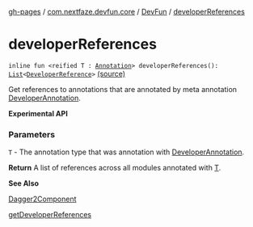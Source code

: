 [gh-pages](../../index.md) / [com.nextfaze.devfun.core](../index.md) / [DevFun](index.md) / [developerReferences](./developer-references.md)

# developerReferences

`inline fun <reified T : `[`Annotation`](https://kotlinlang.org/api/latest/jvm/stdlib/kotlin/-annotation/index.html)`> developerReferences(): `[`List`](https://kotlinlang.org/api/latest/jvm/stdlib/kotlin.collections/-list/index.html)`<`[`DeveloperReference`](../-developer-reference/index.md)`>` [(source)](https://github.com/NextFaze/dev-fun/tree/master/devfun/src/main/java/com/nextfaze/devfun/core/DevFun.kt#L444)

Get references to annotations that are annotated by meta annotation [DeveloperAnnotation](../../com.nextfaze.devfun.annotations/-developer-annotation/index.md).

**Experimental API**

### Parameters

`T` - The annotation type that was annotation with [DeveloperAnnotation](../../com.nextfaze.devfun.annotations/-developer-annotation/index.md).

**Return**
A list of references across all modules annotated with [T](developer-references.md#T).

**See Also**

[Dagger2Component](../../com.nextfaze.devfun.annotations/-dagger2-component/index.md)

[getDeveloperReferences](get-developer-references.md)

